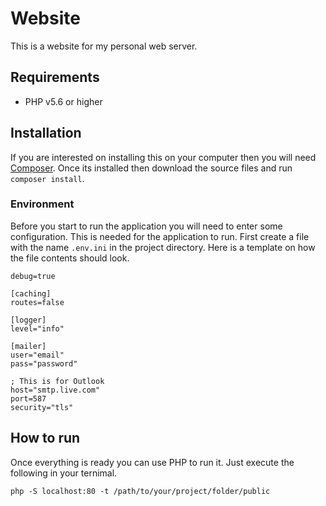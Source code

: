 # Website
This is a website for my personal web server.

## Requirements
- PHP v5.6 or higher

## Installation
If you are interested on installing this on your computer then you will need [Composer](https://getcomposer.org/).
Once its installed then download the source files and run `composer install`.

### Environment
Before you start to run the application you will need to enter some configuration.
This is needed for the application to run.
First create a file with the name `.env.ini` in the project directory.
Here is a template on how the file contents should look.

```
debug=true

[caching]
routes=false

[logger]
level="info"

[mailer]
user="email"
pass="password"

; This is for Outlook
host="smtp.live.com"
port=587
security="tls"
```

## How to run
Once everything is ready you can use PHP to run it. Just execute the following in your ternimal.
```
php -S localhost:80 -t /path/to/your/project/folder/public
```
